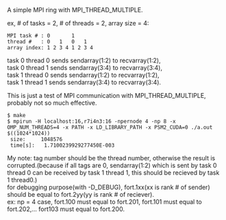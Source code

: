A simple MPI ring with MPI_THREAD_MULTIPLE.  

ex, # of tasks = 2, # of threads = 2, array size = 4:  
  
```
MPI task # : 0       1  
thread #   : 0   1   0   1
array index: 1 2 3 4 1 2 3 4
```
  
task 0 thread 0 sends sendarray(1:2) to recvarray(1:2),  
task 0 thread 1 sends sendarray(3:4) to recvarray(3:4),  
task 1 thread 0 sends sendarray(1:2) to recvarray(1:2),  
task 1 thread 1 sends sendarray(3:4) to recvarray(3:4).  
  
This is just a test of MPI communication with MPI_THREAD_MULTIPLE, probably not so much effective.

```
$ make
$ mpirun -H localhost:16,r7i4n3:16 -npernode 4 -np 8 -x OMP_NUM_THREADS=4 -x PATH -x LD_LIBRARY_PATH -x PSM2_CUDA=0 ./a.out $((1024*1024))
 size:     1048576
 time[s]:   1.7100239929277450E-003
```

My note: tag number should be the thread number, otherwise the result is corrupted.(because if all tags are 0, sendarray(1:2) which is sent by task 0 thread 0 can be received by task 1 thread 1, this should be recieved by task 1 thread0.)  
for debugging purpose(with -D_DEBUG), fort.1xx(xx is rank # of sender) should be equal to fort.2yy(yy is rank # of reciever).  
ex: np = 4 case, fort.100 must equal to fort.201, fort.101 must equal to fort.202,... fort103 must equal to fort.200.
